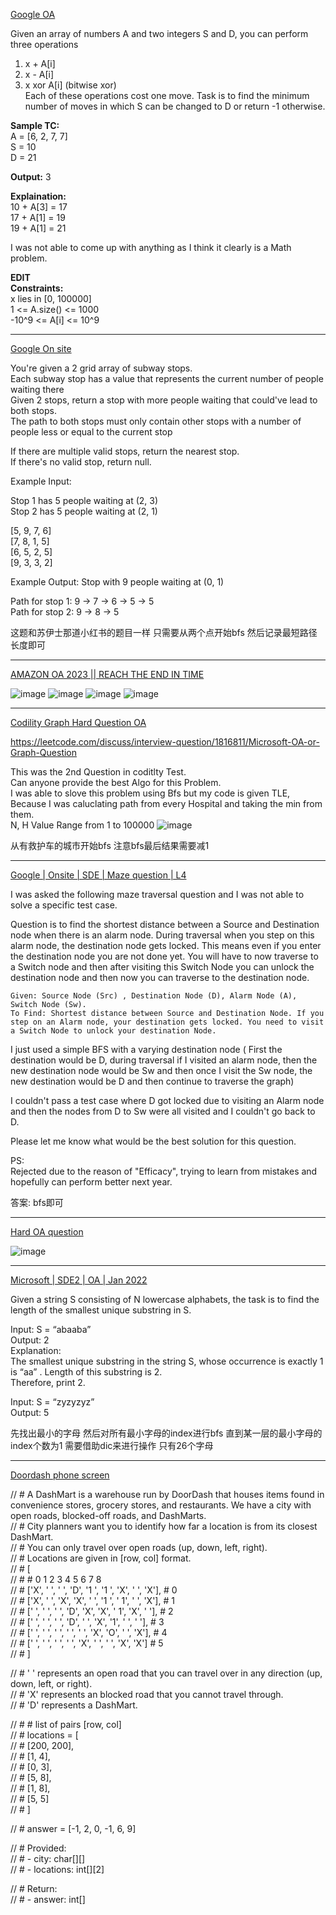 [Google OA](https://leetcode.com/discuss/interview-question/1440227/Google-OA)

Given an array of numbers A and two integers S and D, you can perform three operations

1.  x + A[i]
2.  x - A[i]
3.  x xor A[i] (bitwise xor)  
    Each of these operations cost one move. Task is to find the minimum number of moves in which S can be changed to D or return -1 otherwise.

**Sample TC:**  
A = [6, 2, 7, 7]  
S = 10  
D = 21

**Output:**  3

**Explaination:**  
10 + A[3] = 17  
17 + A[1] = 19  
19 + A[1] = 21

I was not able to come up with anything as I think it clearly is a Math problem.

**EDIT**  
**Constraints:**  
x lies in [0, 100000]  
1 <= A.size() <= 1000  
-10^9 <= A[i] <= 10^9

--------------

[Google On site](https://leetcode.com/discuss/interview-question/1290963/Google-On-site)

You're given a 2 grid array of subway stops.  
Each subway stop has a value that represents the current number of people waiting there  
Given 2 stops, return a stop with more people waiting that could've lead to both stops.  
The path to both stops must only contain other stops with a number of people less or equal to the current stop

If there are multiple valid stops, return the nearest stop.  
If there's no valid stop, return null.

Example Input:

Stop 1 has 5 people waiting at (2, 3)  
Stop 2 has 5 people waiting at (2, 1)

[5, 9, 7, 6]  
[7, 8, 1, 5]  
[6, 5, 2, 5]  
[9, 3, 3, 2]

Example Output: Stop with 9 people waiting at (0, 1)

Path for stop 1: 9 -> 7 -> 6 -> 5 -> 5  
Path for stop 2: 9 -> 8 -> 5

这题和苏伊士那道小红书的题目一样
只需要从两个点开始bfs 然后记录最短路径长度即可

------------

[AMAZON OA 2023 || REACH THE END IN TIME](https://leetcode.com/discuss/interview-question/2615840/AMAZON-OA-2023-oror-REACH-THE-END-IN-TIME)

![image](https://assets.leetcode.com/users/images/e29d552f-e962-4dab-9803-a8d949fcef53_1663978476.81918.png)
![image](https://assets.leetcode.com/users/images/97846768-3ed8-4648-8861-fd0c403b9b91_1663978486.6703243.png)
![image](https://assets.leetcode.com/users/images/de100ec8-2276-483b-84bc-e846f095cfbb_1663978496.047809.png)
![image](https://assets.leetcode.com/users/images/639bf83f-c3bc-4fff-a4b8-f35c2db31f0e_1663978503.540362.png)

-----------

[Codility Graph Hard Question OA](https://leetcode.com/discuss/interview-question/2694254/Codility-Graph-Hard-Question-OA)

https://leetcode.com/discuss/interview-question/1816811/Microsoft-OA-or-Graph-Question

This was the 2nd Question in coditlty Test.  
Can anyone provide the best Algo for this Problem.  
I was able to slove this problem using Bfs but my code is given TLE, Because I was caluclating path from every Hospital and taking the min from them.  
N, H Value Range from 1 to 100000
![image](https://assets.leetcode.com/users/images/3efc9a44-0b91-48c1-9f16-c8f06ff99dd7_1665574332.802469.png)

从有救护车的城市开始bfs 注意bfs最后结果需要减1

-----

[Google | Onsite | SDE | Maze question | L4](https://leetcode.com/discuss/interview-question/2711886/Google-or-Onsite-or-SDE-or-Maze-question-or-L4)

I was asked the following maze traversal question and I was not able to solve a specific test case.

Question is to find the shortest distance between a Source and Destination node when there is an alarm node. During traversal when you step on this alarm node, the destination node gets locked. This means even if you enter the destination node you are not done yet. You will have to now traverse to a Switch node and then after visiting this Switch Node you can unlock the destination node and then now you can traverse to the destination node.

```
Given: Source Node (Src) , Destination Node (D), Alarm Node (A), Switch Node (Sw). 
To Find: Shortest distance between Source and Destination Node. If you step on an Alarm node, your destination gets locked. You need to visit a Switch Node to unlock your destination Node.

```

I just used a simple BFS with a varying destination node ( First the destination would be D, during traversal if I visited an alarm node, then the new destination node would be Sw and then once I visit the Sw node, the new destination would be D and then continue to traverse the graph)

I couldn't pass a test case where D got locked due to visiting an Alarm node and then the nodes from D to Sw were all visited and I couldn't go back to D.

Please let me know what would be the best solution for this question.

PS:  
Rejected due to the reason of "Efficacy", trying to learn from mistakes and hopefully can perform better next year.

答案: bfs即可 

-----

[Hard OA question](https://leetcode.com/discuss/interview-question/2740665/Hard-OA-question)

![image](https://assets.leetcode.com/users/images/b7c9aa97-c073-4c73-8767-e81e057f97e9_1666668488.8197927.png)

------

[Microsoft | SDE2 | OA | Jan 2022](https://leetcode.com/discuss/interview-question/1734444/Microsoft-or-SDE2-or-OA-or-Jan-2022)

Given a string S consisting of N lowercase alphabets, the task is to find the length of the smallest unique substring in S.

Input: S = “abaaba”  
Output: 2  
Explanation:  
The smallest unique substring in the string S, whose occurrence is exactly 1 is “aa” . Length of this substring is 2.  
Therefore, print 2.

Input: S = “zyzyzyz”  
Output: 5

先找出最小的字母 然后对所有最小字母的index进行bfs 直到某一层的最小字母的index个数为1 需要借助dic来进行操作 只有26个字母

----

[Doordash phone screen](https://leetcode.com/discuss/interview-question/2768603/Doordash-phone-screen)

// # A DashMart is a warehouse run by DoorDash that houses items found in convenience stores, grocery stores, and restaurants. We have a city with open roads, blocked-off roads, and DashMarts.  
// # City planners want you to identify how far a location is from its closest DashMart.  
// # You can only travel over open roads (up, down, left, right).  
// # Locations are given in [row, col] format.  
// # [  
// # # 0 1 2 3 4 5 6 7 8  
// # ['X', ' ', ' ', 'D', '1 ', '1 ', 'X', ' ', 'X'], # 0  
// # ['X', ' ', 'X', 'X', ' ', '1 ', ' 1', ' ', 'X'], # 1  
// # [' ', ' ', ' ', 'D', 'X', 'X', ' 1', 'X', ' '], # 2  
// # [' ', ' ', ' ', 'D', ' ', 'X', '1', ' ', ' '], # 3  
// # [' ', ' ', ' ', ' ', ' ', 'X', 'O', ' ', 'X'], # 4  
// # [' ', ' ', ' ', ' ', 'X', ' ', ' ', 'X', 'X'] # 5  
// # ]

// # ' ' represents an open road that you can travel over in any direction (up, down, left, or right).  
// # 'X' represents an blocked road that you cannot travel through.  
// # 'D' represents a DashMart.

// # # list of pairs [row, col]  
// # locations = [  
// # [200, 200],  
// # [1, 4],  
// # [0, 3],  
// # [5, 8],  
// # [1, 8],  
// # [5, 5]  
// # ]

// # answer = [-1, 2, 0, -1, 6, 9]

// # Provided:  
// # - city: char[][]  
// # - locations: int[][2]

// # Return:  
// # - answer: int[]
<!--stackedit_data:
eyJoaXN0b3J5IjpbMjA3MTcxNzM1NCwxNzExNDEzODU4LDk0Nz
gzNjUyMiwtNjg3MTA2MjU2LDEzMTczMjk0NzEsLTEzOTIwOTcw
MjcsMzk3ODcxMjM2LDExNTAzOTE0ODZdfQ==
-->
